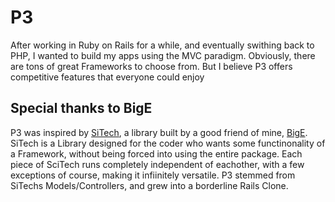 #  P3
After working in Ruby on Rails for a while, and eventually swithing back to PHP, I wanted to build my apps using the MVC paradigm.  Obviously, there are tons of great Frameworks to choose from.  But I believe P3 offers competitive features that everyone could enjoy

## Special thanks to BigE
P3 was inspired by [SiTech](https://github.com/BigE/SiTech), a library built by a good friend of mine, [BigE](https://github.com/BigE).  SiTech is a Library designed for the coder who wants some functinonality of a Framework, without being forced into using the entire package.  Each piece of SciTech runs completely independent of eachother, with a few exceptions of course, making it infiinitely versatile.  P3 stemmed from SiTechs Models/Controllers, and grew into a borderline Rails Clone.

